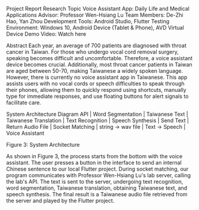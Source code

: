 Project Report
Research Topic
Voice Assistant App: Daily Life and Medical Applications Advisor: Professor Wen-Hsiang Lu Team Members: De-Zhi Hao, Yan Zhou Development Tools: Android Studio, Flutter Testing Environment: Windows 10, Android Device (Tablet & Phone), AVD Virtual Device Demo Video: Watch here

Abstract
Each year, an average of 700 patients are diagnosed with throat cancer in Taiwan. For those who undergo vocal cord removal surgery, speaking becomes difficult and uncomfortable. Therefore, a voice assistant device becomes crucial. Additionally, most throat cancer patients in Taiwan are aged between 50-70, making Taiwanese a widely spoken language. However, there is currently no voice assistant app in Taiwanese. This app assists users with no vocal cords or speech difficulties to speak through their phones, allowing them to quickly respond using shortcuts, manually type for immediate responses, and use floating buttons for alert signals to facilitate care.

System Architecture Diagram
API
  |
Word Segmentation
  |
Taiwanese Text
  |
Taiwanese Translation
  |
Text Recognition
  |
Speech Synthesis
  |
Send Text
  |
Return Audio File
  |
Socket Matching
  |
string -> wav file
  |
Text -> Speech
  |
Voice Assistant

Figure 3: System Architecture

As shown in Figure 3, the process starts from the bottom with the voice assistant. The user presses a button in the interface to send an internal Chinese sentence to our local Flutter project. During socket matching, our program communicates with Professor Wen-Hsiang Lu's lab server, calling the lab's API. The text is sent to the server, undergoing text recognition, word segmentation, Taiwanese translation, obtaining Taiwanese text, and speech synthesis. The final result is a Taiwanese audio file retrieved from the server and played by the Flutter project.
